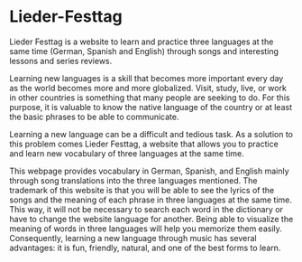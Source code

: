 # Lieder-Festtag

Lieder Festtag is a website to learn and practice three languages at the same time (German, Spanish and English) through songs and interesting lessons and series reviews.

Learning new languages is a skill that becomes more important every day as the world becomes more and more globalized. Visit, study, live, or work in other countries is something that many people are seeking to do. For this purpose, it is valuable to know the native language of the country or at least the basic phrases to be able to communicate.  

Learning a new language can be a difficult and tedious task. As a solution to this problem comes Lieder Festtag, a website that allows you to practice and learn new vocabulary of three languages at the same time. 

This webpage provides vocabulary in German, Spanish, and English mainly through song translations into the three languages mentioned. The trademark of this website is that you will be able to see the lyrics of the songs and the meaning of each phrase in three languages at the same time. This way, it will not be necessary to search each word in the dictionary or have to change the website language for another. Being able to visualize the meaning of words in three languages will help you memorize them easily. Consequently, learning a new language through music has several advantages: it is fun, friendly, natural, and one of the best forms to learn.
